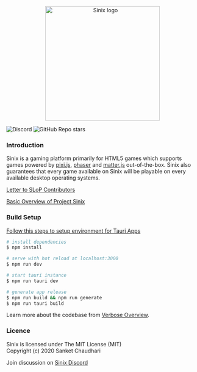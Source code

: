 <p align="center"><a href="https://sinix.dev" target="_blank" rel="noopener noreferrer"><img width="300" src="https://sinix.dev/images/logo-sub-light.png" alt="Sinix logo"></a></p>

![Discord](https://img.shields.io/discord/756827309226590260) ![GitHub Repo stars](https://img.shields.io/github/stars/sinix-dev/sinix?style=social)

### Introduction
Sinix is a gaming platform primarily for HTML5 games which supports games powered by [pixi.js](https://github.com/pixijs/pixi.js),
[phaser](https://github.com/photonstorm/phaser) and [matter.js](https://github.com/liabru/matter-js) out-of-the-box. Sinix
also guarantees that every game available on Sinix will be playable on every available desktop operating systems.

[Letter to SLoP Contributors](https://github.com/sinix-dev/sinix/wiki/Letter-to-SLoP-Contributors)

[Basic Overview of Project Sinix](https://www.youtube.com/playlist?list=PLQtcdujGlO4UDh83DxJhtbrTIN_LmztDR)

### Build Setup

[Follow this steps to setup environment for Tauri Apps](https://tauri.studio/en/docs/getting-started/intro)

```bash
# install dependencies
$ npm install

# serve with hot reload at localhost:3000
$ npm run dev

# start tauri instance
$ npm run tauri dev

# generate app release
$ npm run build && npm run generate
$ npm run tauri build
```

Learn more about the codebase from [Verbose Overview](https://github.com/sinix-dev/sinix/wiki/Verbose-Overview).

### Licence

Sinix is licensed under The MIT License (MIT) <br>
Copyright (c) 2020 Sanket Chaudhari

Join discussion on [Sinix Discord](https://discord.gg/9KFuVmZ)
